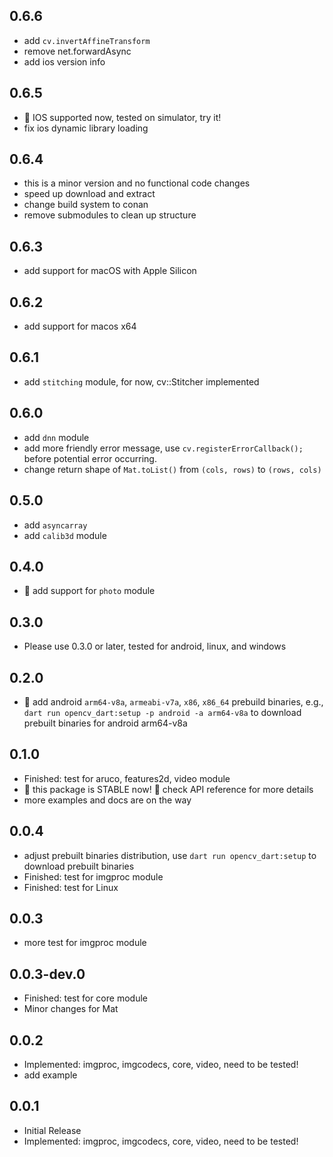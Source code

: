 ## 0.6.6

- add `cv.invertAffineTransform`
- remove net.forwardAsync
- add ios version info

## 0.6.5

- :tada: IOS supported now, tested on simulator, try it!
- fix ios dynamic library loading

## 0.6.4

- this is a minor version and no functional code changes
- speed up download and extract
- change build system to conan
- remove submodules to clean up structure

## 0.6.3

- add support for macOS with Apple Silicon

## 0.6.2

* add support for macos x64

## 0.6.1

* add `stitching` module, for now, cv::Stitcher implemented

## 0.6.0

* add `dnn` module
* add more friendly error message, use `cv.registerErrorCallback();` before potential error occurring.
* change return shape of `Mat.toList()` from `(cols, rows)` to `(rows, cols)`

## 0.5.0

* add `asyncarray`
* add `calib3d` module

## 0.4.0

* :rocket: add support for `photo` module

## 0.3.0

* Please use 0.3.0 or later, tested for android, linux, and windows

## 0.2.0

* :tada: add android `arm64-v8a`, `armeabi-v7a`, `x86`, `x86_64` prebuild binaries, e.g., `dart run opencv_dart:setup -p android -a arm64-v8a` to download prebuilt binaries for android arm64-v8a

## 0.1.0

* Finished: test for aruco, features2d, video module
* :tada: this package is STABLE now! :rocket: check API reference for more details
* more examples and docs are on the way

## 0.0.4

* adjust prebuilt binaries distribution, use `dart run opencv_dart:setup` to download prebuilt binaries
* Finished: test for imgproc module
* Finished: test for Linux

## 0.0.3

* more test for imgproc module

## 0.0.3-dev.0

* Finished: test for core module
* Minor changes for Mat

## 0.0.2

* Implemented: imgproc, imgcodecs, core, video, need to be tested!
* add example

## 0.0.1

* Initial Release
* Implemented: imgproc, imgcodecs, core, video, need to be tested!

